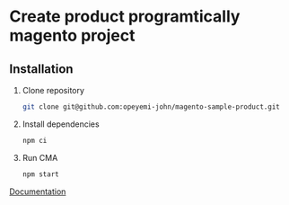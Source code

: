 # Create product programtically magento project

## Installation

1. Clone repository

    ```bash
    git clone git@github.com:opeyemi-john/magento-sample-product.git
    ```

2. Install dependencies

    ```bash
    npm ci
    ```

3. Run CMA

    ```bash
    npm start
    ```

[Documentation](https://docs.create-magento-app.com/getting-started/getting-started)
